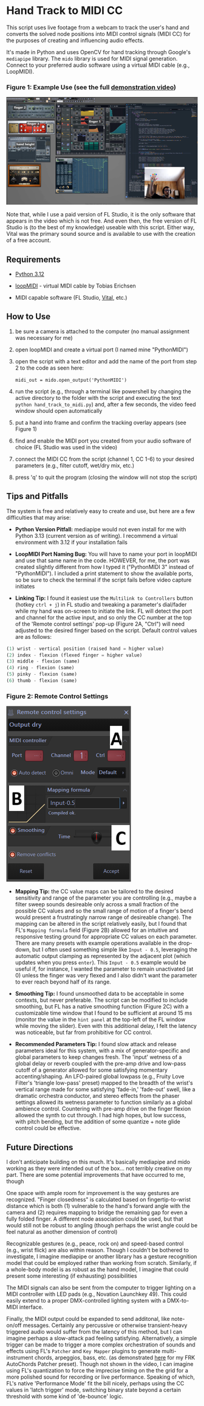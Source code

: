 # Hand Track to MIDI CC

This script uses live footage from a webcam to track the user's hand and converts the solved node positions into MIDI control signals (MIDI CC) for the purposes of creating and influencing audio effects.

It's made in Python and uses OpenCV for hand tracking through Google's `mediapipe` library.  The `mido` library is used for MIDI signal generation.  Connect to your preferred audio software using a virtual MIDI cable (e.g., LoopMIDI).

### **Figure 1:** Example Use (see the full [demonstration video](https://youtu.be/Xb88uwkwUaE))

![FL example](1_FL.png)

Note that, while I use a paid version of FL Studio, it is the only software that appears in the video which is not free.  And even then, the free version of FL Studio is (to the best of my knowledge) useable with this script.  Either way,  Vital was the primary sound source and is available to use with the creation of a free account.

## Requirements

- [Python 3.12](https://www.python.org/downloads/release/python-3120/)

- [loopMIDI](https://www.tobias-erichsen.de/software/loopmidi.html) - virtual MIDI cable by Tobias Erichsen

- MIDI capable software (FL Studio, [Vital](https://vital.audio/), etc.)

## How to Use

1) be sure a camera is attached to the computer (no manual assignment was necessary for me)

2) open loopMIDI and create a virtual port (I named mine "PythonMIDI")

3) open the script with a text editor and add the name of the port from step 2 to the code as seen here:

   `midi_out = mido.open_output('PythonMIDI')`

4) run the script (e.g., through a terminal like powershell by changing the active directory to the folder with the script and executing the text `python hand_track_to_midi.py`) and, after a few seconds, the video feed window should open automatically

5) put a hand into frame and confirm the tracking overlay appears (see Figure 1)

6) find and enable the MIDI port you created from your audio software of choice (FL Studio was used in the video)

7) connect the MIDI CC from the script (channel 1, CC 1-6) to your desired parameters (e.g., filter cutoff, wet/dry mix, etc.)

8) press 'q' to quit the program (closing the window will not stop the script)

## Tips and Pitfalls

The system is free and relatively easy to create and use, but here are a few difficulties that may arise:

- **Python Version Pitfall:** mediapipe would not even install for me with Python 3.13 (current version as of writing).  I recommend a virtual environment with 3.12 if your installation fails

- **LoopMIDI Port Naming Bug:** You will have to name your port in loopMIDI and use that same name in the code.  HOWEVER, for me, the port was created slightly different from how I typed it ("PythonMIDI 3" instead of "PythonMIDI").  I included a print statement to show the available ports, so be sure to check the terminal if the script fails before video capture initiates

- **Linking Tip:** I found it easiest use the `Multilink to Controllers` button (hotkey `ctrl + j`) in FL studio and tweaking a parameter's dial/fader while my hand was on-screen to initiate the link.  FL will detect the port and channel for the active input, and so only the CC number at the top of the 'Remote control settings' pop-up (Figure 2A, "Ctrl") will need adjusted to the desired finger based on the script.  Default control values are as follows:

``` py
(1) wrist - vertical position (raised hand = higher value)
(2) index - flexion (flexed finger = higher value)
(3) middle - flexion (same)
(4) ring - flexion (same)
(5) pinky - flexion (same)
(6) thumb - flexion (same)
```

### **Figure 2:** Remote Control Settings

![Remote Control Settings](2_RemoteControlSettings.png)

- **Mapping Tip:** the CC value maps can be tailored to the desired sensitivity and range of the parameter you are controlling (e.g., maybe a filter sweep sounds desireable only across a small fraction of the possible CC values and so the small range of motion of a finger's bend would present a frustratingly narrow range of desireable change).  The mapping can be altered in the script relatively easily, but I found that FL's `Mapping formula` field (Figure 2B) allowed for an intuitive and responsive testing ground for appropriate CC values on each parameter.  There are many presets with example operations available in the drop-down, but I often used something simple like `Input - 0.5`, leveraging the automatic output clamping as represented by the adjacent plot (which updates when you press `enter`).  This `Input - 0.5` example would be useful if, for instance, I wanted the parameter to remain unactivated (at 0) unless the finger was very flexed and I also didn't want the parameter to ever reach beyond half of its range.

- **Smoothing Tip:** I found unsmoothed data to be acceptable in some contexts, but never preferable.  The script can be modified to include smoothing, but FL has a native smoothing function (Figure 2C) with a customizable time window that I found to be sufficient at around 15 ms (monitor the value in the `hint panel` at the top-left of the FL window while moving the slider).  Even with this additional delay, I felt the latency was noticeable, but far from prohibitive for CC control.

- **Recommended Parameters Tip:** I found slow attack and release parameters ideal for this system, with a mix of generator-specific and global parameters to keep changes fresh.  The 'input' wetness of a global delay or reverb coupled with the pre-amp drive and low-pass cutoff of a generator allowed for some satisfying momentary accenting/shaping.  An LFO-paired global lowpass (e.g., Fruity Love Filter's 'triangle low-pass' preset) mapped to the breadth of the wrist's vertical range made for some satisfying 'fade-in,' 'fade-out' swell, like a dramatic orchestra conductor, and stereo effects from the phaser settings allowed its wetness parameter to function similarly as a global ambience control.  Countering with pre-amp drive on the finger flexion allowed the synth to cut through.  I had high hopes, but low success, with pitch bending, but the addition of some quantize + note glide control could be effective.

## Future Directions

I don't anticipate building on this much.  It's basically mediapipe and mido working as they were intended out of the box... not terribly creative on my part.  There are some potential improvements that have occurred to me, though

One space with ample room for improvement is the way gestures are recognized. "Finger closedness" is calculated based on fingertip-to-wrist distance which is both (1) vulnerable to the hand's forward angle with the camera and (2) requires mapping to bridge the remaining gap for even a fully folded finger.  A different node association could be used, but that would still not be robust to angling (though perhaps the wrist angle could be feel natural as another dimension of control)

Recognizable gestures (e.g., peace, rock on) and speed-based control (e.g., wrist flick) are also within reason.  Though I couldn't be bothered to investigate, I imagine mediapipe or another library has a gesture recognition model that could be employed rather than working from scratch.  Similarly, if a whole-body model is as robust as the hand model, I imagine that could present some interesting (if exhausting) possibilities

The MIDI signals can also be sent from the computer to trigger lighting on a MIDI controller with LED pads (e.g., Novation Launchkey 49).  This could easily extend to a proper DMX-controlled lighting system with a DMX-to-MIDI interface.

Finally, the MIDI output could be expanded to send additonal, like note-on/off messages.  Certainly any percussive or otherwise transient-heavy triggered audio would suffer from the latency of this method, but I can imagine perhaps a slow-attack pad feeling satisfying.  Alternatively, a simple trigger can be made to trigger a more complex orchestration of sounds and effects using FL's `Patcher` and `Key Mapper` plugins to generate multi-instrument chords, arpeggios, bass, etc. (as demonstrated [here](https://youtu.be/1eidT2TAIt8) for my FRK AutoChords Patcher preset).  Though not shown in the video, I can imagine using FL's quantization to force the imprecise timing on the the grid for a more polished sound for recording or live performance.  Speaking of which, FL's native 'Performance Mode' fit the bill nicely, perhaps using the CC values in 'latch trigger' mode, switching binary state beyond a certain threshold with some kind of 'de-bounce' logic.

